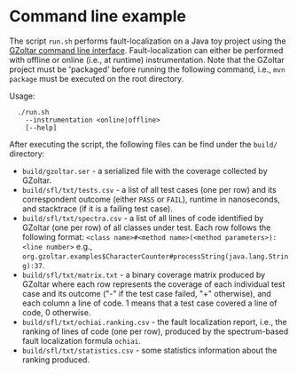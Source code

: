 # Command line example

The script `run.sh` performs fault-localization on a Java toy project using the
[GZoltar command line interface](../com.gzoltar.cli). Fault-localization can
either be performed with offline or online (i.e., at runtime) instrumentation.
Note that the GZoltar project must be 'packaged' before running the following
command, i.e., `mvn package` must be executed on the root directory.

Usage:

```
  ./run.sh
    --instrumentation <online|offline>
    [--help]
```

After executing the script, the following files can be find under the `build/`
directory:

* `build/gzoltar.ser` - a serialized file with the coverage collected by GZoltar.
* `build/sfl/txt/tests.csv` - a list of all test cases (one per row) and its
  correspondent outcome (either `PASS` or `FAIL`), runtime in nanoseconds, and
  stacktrace (if it is a failing test case).
* `build/sfl/txt/spectra.csv` - a list of all lines of code identified by
  GZoltar (one per row) of all classes under test. Each row follows the
  following format:
  `<class name>#<method name>(<method parameters>):<line number>` e.g.,
  `org.gzoltar.examples$CharacterCounter#processString(java.lang.String):37`.
* `build/sfl/txt/matrix.txt` - a binary coverage matrix produced by GZoltar
  where each row represents the coverage of each individual test case and its
  outcome ("-" if the test case failed, "+" otherwise), and each column a line
  of code. 1 means that a test case covered a line of code, 0 otherwise.
* `build/sfl/txt/ochiai.ranking.csv` - the fault localization report, i.e.,
  the ranking of lines of code (one per row), produced by the spectrum-based
  fault localization formula `ochiai`.
* `build/sfl/txt/statistics.csv` - some statistics information about the ranking
  produced.


